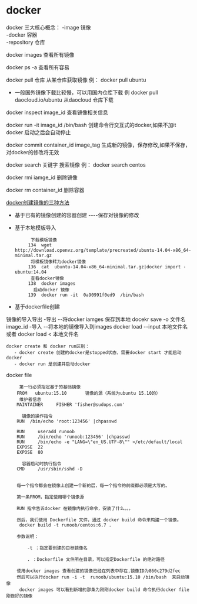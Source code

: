 # docker
docker 三大核心概念：
 -image 镜像   
 -docker 容器  
 -repository 仓库

docker images  查看所有镜像

docker ps -a   查看所有容易

docker pull  仓库   从某仓库获取镜像   例： docker pull ubuntu 

  - 一般国外镜像下载比较慢，可以用国内仓库下载  例  docker pull daocloud.io/ubuntu 从daocloud 仓库下载

docker inspect image_id 查看镜像相关信息

docker run -it image_id /bin/bash   创建命令行交互式的docker,如果不加it docker 启动之后会自动停止

docker commit container_id  image_tag  生成新的镜像，保存修改,如果不保存，对docker的修改将无效

docker search 关键字  搜索镜像 例： docker search centos

docker rmi iamge_id 删除镜像

docker   rm container_id 删除容器

[docker创建镜像的三种方法](http://www.cnblogs.com/zhangmingcheng/p/5720792.html)
   - 基于已有的镜像创建的容器创建   ----保存对镜像的修改
   - 基于本地模板导入
      ```
            下载模板镜像
           134  wget http://download.openvz.org/template/precreated/ubuntu-14.04-x86_64-minimal.tar.gz
            将模板镜像转为docker镜像
           136  cat  ubuntu-14.04-x86_64-minimal.tar.gz|docker import - ubuntu:14.04
            查看docker镜像
           138  docker images
             启动docker 镜像
           139  docker run -it  0a90991f0ed9  /bin/bash
       ```

   - 基于dockerfile创建
   
   
   镜像的导入导出
    -导出 --将docker iamges 保存到本地   docekr save -o  文件名   image_id 
    -导入 --将本地的镜像导入到images      docker load --input 本地文件名 或者 docker load < 本地文件名 
    
    docker create 和 docker run区别：
       - docker create 创建的docker是stopped状态，需要docker start 才能启动docker
       - docker run 是创建并启动docker
       
       
docker file
  ```
       第一行必须指定基于的基础镜像
      FROM   ubuntu:15.10       镜像的源（系统为ubuntu 15.10的）
       维护者信息
      MAINTAINER     FISHER 'fisher@sudops.com'

        镜像的操作指令
      RUN  /bin/echo 'root:123456' |chpasswd

      RUN     useradd runoob
      RUN     /bin/echo 'runoob:123456' |chpasswd
      RUN     /bin/echo -e "LANG=\"en_US.UTF-8\"" >/etc/default/local
      EXPOSE  22
      EXPOSE  80

        容器启动时执行指令
      CMD     /usr/sbin/sshd -D


      每一个指令都会在镜像上创建一个新的层，每一个指令的前缀都必须是大写的。

      第一条FROM，指定使用哪个镜像源

      RUN 指令告诉docker 在镜像内执行命令，安装了什么。。。

      然后，我们使用 Dockerfile 文件，通过 docker build 命令来构建一个镜像。
       docker build -t runoob/centos:6.7 .

      参数说明：

          -t ：指定要创建的目标镜像名

          . ：Dockerfile 文件所在目录，可以指定Dockerfile 的绝对路径

      使用docker images 查看创建的镜像已经在列表中存在,镜像ID为860c279d2fec
      然后可以执行docker run -i -t  runoob/ubuntu:15.10 /bin/bash  来启动镜像
       docker images 可以看到新增的那条为刚刚docker build 命令执行docker file刚做好的镜像

  ```
